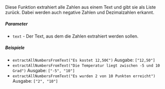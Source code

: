 Diese Funktion extrahiert alle Zahlen aus einem Text und gibt sie als Liste zurück. Dabei werden auch negative Zahlen und Dezimalzahlen erkannt.

##### Parameter
* `text` - Der Text, aus dem die Zahlen extrahiert werden sollen.

##### Beispiele
* `extractAllNumbersFromText("Es kostet 12,50€")` Ausgabe: `["12,50"]`
* `extractAllNumbersFromText("Die Temperatur liegt zwischen -5 und 10 Grad")` Ausgabe: `["-5", "10"]`
* `extractAllNumbersFromText("Es wurden 2 von 10 Punkten erreicht")` Ausgabe: `["2", "10"]`
